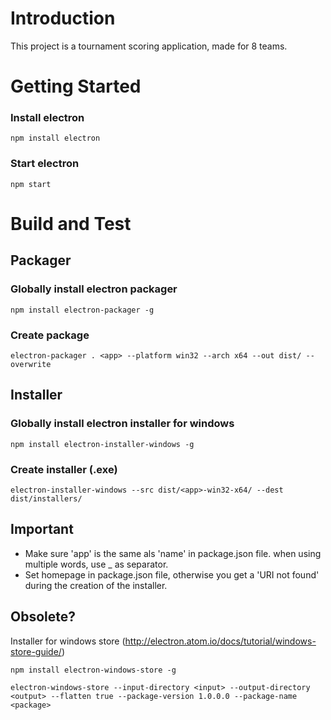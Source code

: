 # Introduction

This project is a tournament scoring application, made for 8 teams.

# Getting Started

### Install electron

    npm install electron

### Start electron

    npm start

# Build and Test

## Packager

### Globally install electron packager

    npm install electron-packager -g

### Create package

    electron-packager . <app> --platform win32 --arch x64 --out dist/ --overwrite

## Installer

### Globally install electron installer for windows

    npm install electron-installer-windows -g

### Create installer (.exe)

    electron-installer-windows --src dist/<app>-win32-x64/ --dest dist/installers/

## Important

-   Make sure 'app' is the same als 'name' in package.json file. when using multiple words, use \_ as separator.
-   Set homepage in package.json file, otherwise you get a 'URI not found' during the creation of the installer.

## Obsolete?

Installer for windows store (http://electron.atom.io/docs/tutorial/windows-store-guide/)

    npm install electron-windows-store -g

    electron-windows-store --input-directory <input> --output-directory <output> --flatten true --package-version 1.0.0.0 --package-name <package>
